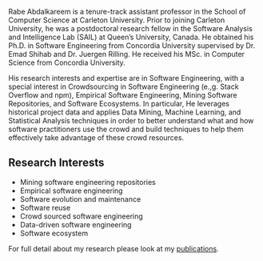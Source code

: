 <!--//# [I am currently on the job market!](https://rabeabdalkareem.github.io/publications/)-->

Rabe Abdalkareem is a tenure-track assistant professor in the School of Computer Science at Carleton University. Prior to joining Carleton University, he was a postdoctoral research fellow in the Software Analysis and Intelligence Lab (SAIL) at Queen’s University, Canada. He obtained his Ph.D. in Software Engineering from Concordia University supervised by Dr. Emad Shihab and Dr. Juergen Rilling. He received his MSc. in Computer Science from Concordia University.

His research interests and expertise are in Software Engineering, with a special interest in Crowdsourcing in Software Engineering (e.,g. Stack Overflow and npm), Empirical Software Engineering, Mining Software Repositories, and Software Ecosystems. In particular, He leverages historical project data and applies Data Mining, Machine Learning, and Statistical Analysis techniques in order to better understand what and how software practitioners use the crowd and build techniques to help them effectively take advantage of these crowd resources.

## Research Interests
- Mining software engineering repositories
- Empirical software engineering
- Software evolution and maintenance
- Software reuse
- Crowd sourced software engineering
- Data-driven software engineering
- Software ecosystem

For full detail about my research please look at my [publications](https://rabeabdalkareem.github.io/publications/).
